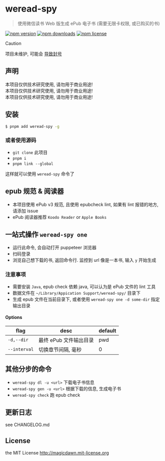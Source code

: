 # weread-spy

> 使用微信读书 Web 版生成 ePub 电子书 (需要无限卡权限, 或已购买的书)

[![npm version](https://img.shields.io/npm/v/weread-spy.svg?style=flat-square)](https://www.npmjs.com/package/weread-spy)
[![npm downloads](https://img.shields.io/npm/dm/weread-spy.svg?style=flat-square)](https://www.npmjs.com/package/weread-spy)
[![npm license](https://img.shields.io/npm/l/weread-spy.svg?style=flat-square)](http://magicdawn.mit-license.org)

> [!CAUTION]
> 项目未维护, 可能会 [导致封号](https://github.com/magicdawn/weread-spy/issues/44#issuecomment-1810076252)

## 声明

本项目仅供技术研究使用, 请勿用于商业用途!<br/>
本项目仅供技术研究使用, 请勿用于商业用途!<br/>
本项目仅供技术研究使用, 请勿用于商业用途!<br/>

## 安装

```sh
$ pnpm add weread-spy -g
```

### 或者使用源码

- `git clone` 此项目
- `pnpm i`
- `pnpm link --global`

这样就可以使用 `weread-spy` 命令了

## epub 规范 & 阅读器

- 本项目使用 ePub v3 规范, 且使用 epubcheck lint, 如果有 lint 报错的地方, 请添加 issue
- ePub 阅读器推荐 `Koodo Reader` or `Apple Books`

## 一站式操作 `weread-spy one`

- 运行此命令, 会自动打开 puppeteer 浏览器
- 扫码登录
- 浏览自己想下载的书, 返回命令行. 监控到 url 像是一本书, 输入 `y` 开始生成

### 注意事项

- 需要安装 `Java`, epub check 依赖 java, 可以认为是 ePub 文件的 lint 工具
- 数据文件在 `~/Library/Appication Support/weread-spy/` 目录下
- 生成 epub 文件在当前目录下, 或者使用 `weread-spy one -d some-dir` 指定输出目录

#### Options

| flag         | desc                   | default |
| ------------ | ---------------------- | ------- |
| `-d,--dir`   | 最终 ePub 文件输出目录 | pwd     |
| `--interval` | 切换章节间隔, 毫秒     | 0       |

## 其他分步的命令

- `weread-spy dl -u <url>` 下载电子书信息
- `weread-spy gen -u <url>` 根据下载的信息, 生成电子书
- `weread-spy check` 跑 epub check

## 更新日志

see CHANGELOG.md

## License

the MIT License http://magicdawn.mit-license.org
